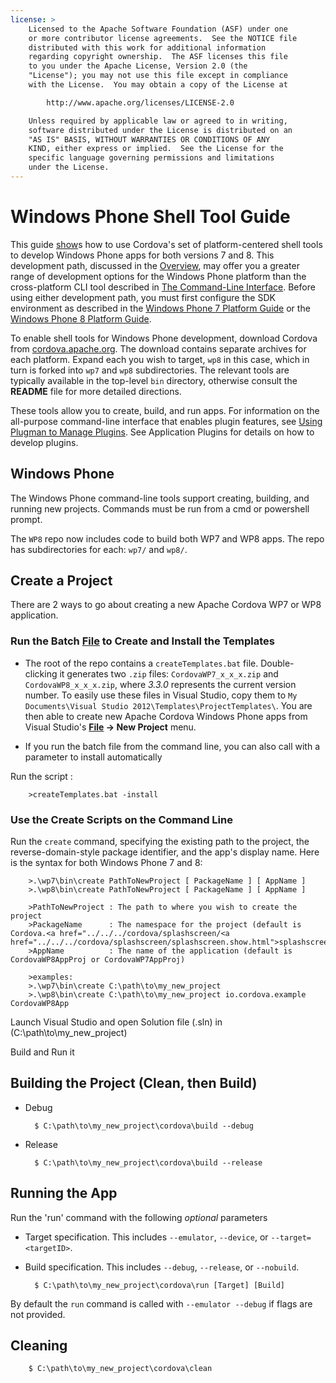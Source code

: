 ```yaml
---
license: >
    Licensed to the Apache Software Foundation (ASF) under one
    or more contributor license agreements.  See the NOTICE file
    distributed with this work for additional information
    regarding copyright ownership.  The ASF licenses this file
    to you under the Apache License, Version 2.0 (the
    "License"); you may not use this file except in compliance
    with the License.  You may obtain a copy of the License at

        http://www.apache.org/licenses/LICENSE-2.0

    Unless required by applicable law or agreed to in writing,
    software distributed under the License is distributed on an
    "AS IS" BASIS, WITHOUT WARRANTIES OR CONDITIONS OF ANY
    KIND, either express or implied.  See the License for the
    specific language governing permissions and limitations
    under the License.
---
```


# Windows Phone Shell Tool Guide

This guide <a href="../../../cordova/inappbrowser/inappbrowser.html">show</a>s how to use Cordova's set of platform-centered shell
tools to develop Windows Phone apps for both versions 7 and 8. This
development path, discussed in the <a href="../../overview/index.html">Overview</a>, may offer you a greater
range of development options for the Windows Phone platform than the
cross-platform CLI tool described in <a href="../../cli/index.html">The Command-Line Interface</a>.
Before using either development path, you must first configure the SDK
environment as described in the <a href="../wp7/index.html">Windows Phone 7 Platform Guide</a> or
the <a href="index.html">Windows Phone 8 Platform Guide</a>.

To enable shell tools for Windows Phone development, download Cordova
from [cordova.apache.org](http://cordova.apache.org). The download
contains separate archives for each platform. Expand each you wish to
target, `wp8` in this case, which in turn is forked into `wp7` and
`wp8` subdirectories. The relevant tools are typically available
in the top-level `bin` directory, otherwise consult the __README__
file for more detailed directions.

These tools allow you to create, build, and run apps.  For information
on the all-purpose command-line interface that enables plugin
features, see <a href="../../../plugin_ref/plugman.html">Using Plugman to Manage Plugins</a>. See Application Plugins
for details on how to develop plugins.

## Windows Phone

The Windows Phone command-line tools support creating, building, and
running new projects. Commands must be run from a cmd or powershell
prompt.

The `WP8` repo now includes code to build both WP7 and WP8 apps.  The
repo has subdirectories for each: `wp7/` and `wp8/`.

## Create a Project

There are 2 ways to go about creating a new Apache Cordova WP7 or WP8 application.

### Run the Batch <a href="../../../cordova/file/fileobj/fileobj.html">File</a> to Create and Install the Templates

- The root of the repo contains a `createTemplates.bat` file.
  Double-clicking it generates two `.zip` files:
  `CordovaWP7_x_x_x.zip` and `CordovaWP8_x_x_x.zip`, where _3.3.0_
  represents the current version number. To easily use these files in
  Visual Studio, copy them to `My Documents\Visual Studio
  2012\Templates\ProjectTemplates\`. You are then able to create
  new Apache Cordova Windows Phone apps from Visual Studio's
  __<a href="../../../cordova/file/fileobj/fileobj.html">File</a> &rarr; New Project__ menu.

- If you run the batch file from the command line, you can also call with a parameter to install automatically

Run the script :

        >createTemplates.bat -install

### Use the Create Scripts on the Command Line

Run the `create` command, specifying the existing path to the project,
the reverse-domain-style package identifier, and the app's display
name.  Here is the syntax for both Windows Phone 7 and 8:

        >.\wp7\bin\create PathToNewProject [ PackageName ] [ AppName ]
        >.\wp8\bin\create PathToNewProject [ PackageName ] [ AppName ]

        >PathToNewProject : The path to where you wish to create the project
        >PackageName      : The namespace for the project (default is Cordova.<a href="../../../cordova/splashscreen/<a href="../../../cordova/splashscreen/splashscreen.show.html">splashscreen.show</a>.html">Example</a>)
        >AppName          : The name of the application (default is CordovaWP8AppProj or CordovaWP7AppProj)

        >examples:
        >.\wp7\bin\create C:\path\to\my_new_project
        >.\wp8\bin\create C:\path\to\my_new_project io.cordova.example CordovaWP8App

Launch Visual Studio and open Solution file (.sln) in (C:\path\to\my_new_project)

Build and Run it

## Building the Project (Clean, then Build)

* Debug

        $ C:\path\to\my_new_project\cordova\build --debug

* Release

        $ C:\path\to\my_new_project\cordova\build --release

## Running the App

Run the 'run' command with the following *optional* parameters

* Target specification. This includes `--emulator`, `--device`, or `--target=<targetID>`.

* Build specification. This includes `--debug`, `--release`, or `--nobuild`.

        $ C:\path\to\my_new_project\cordova\run [Target] [Build]

By default the `run` command is called with `--emulator --debug` if flags are not provided.

## Cleaning

        $ C:\path\to\my_new_project\cordova\clean

